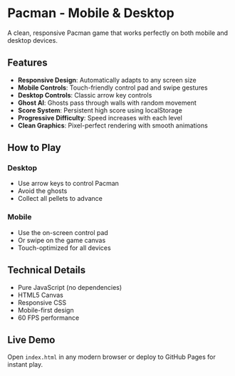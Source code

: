 # Pacman - Mobile & Desktop

A clean, responsive Pacman game that works perfectly on both mobile and desktop devices.

## Features

- **Responsive Design**: Automatically adapts to any screen size
- **Mobile Controls**: Touch-friendly control pad and swipe gestures
- **Desktop Controls**: Classic arrow key controls
- **Ghost AI**: Ghosts pass through walls with random movement
- **Score System**: Persistent high score using localStorage
- **Progressive Difficulty**: Speed increases with each level
- **Clean Graphics**: Pixel-perfect rendering with smooth animations

## How to Play

### Desktop
- Use arrow keys to control Pacman
- Avoid the ghosts
- Collect all pellets to advance

### Mobile
- Use the on-screen control pad
- Or swipe on the game canvas
- Touch-optimized for all devices

## Technical Details

- Pure JavaScript (no dependencies)
- HTML5 Canvas
- Responsive CSS
- Mobile-first design
- 60 FPS performance

## Live Demo

Open `index.html` in any modern browser or deploy to GitHub Pages for instant play.